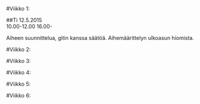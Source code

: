 #Viikko 1:

##Ti 12.5.2015	
10.00-12.00
16.00-

Aiheen suunnittelua, gitin kanssa säätöä.
Aihemäärittelyn ulkoasun hiomista.


#Viikko 2:


#Viikko 3:


#Viikko 4:


#Viikko 5:


#Viikko 6:
